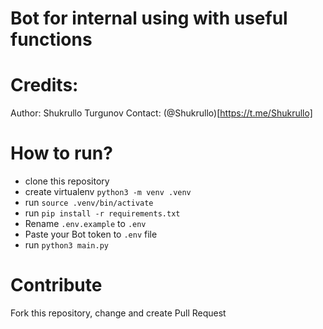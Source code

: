 Bot for internal using with useful functions
==

Credits:
==
Author: Shukrullo Turgunov
Contact: (@Shukrullo)[https://t.me/Shukrullo]

How to run?
==
- clone this repository
- create virtualenv `python3 -m venv .venv`
- run `source .venv/bin/activate`
- run `pip install -r requirements.txt`
- Rename `.env.example` to `.env`
- Paste your Bot token to `.env` file
- run `python3 main.py`

Contribute
==
Fork this repository, change and create Pull Request